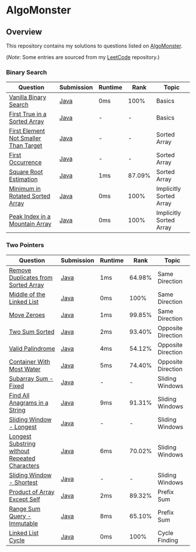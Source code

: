 # AlgoMonster

## Overview
This repository contains my solutions to questions listed on [AlgoMonster](https://algo.monster).

(*Note*: Some entries are sourced from my [LeetCode](https://github.com/shumarb/leetcode) repository.)

### Binary Search
| Question                                                                                                                   | Submission                                                                                                  | Runtime | Rank   | Topic                   | 
|----------------------------------------------------------------------------------------------------------------------------|-------------------------------------------------------------------------------------------------------------|---------|--------|-------------------------|
| [Vanilla Binary Search](https://algo.monster/problems/binary_search_intro)                                                 | [Java](https://github.com/shumarb/leetcode/blob/main/easy/java/BinarySearch.java)                           | 0ms     | 100%   | Basics                  |
| [First True in a Sorted Array](https://algo.monster/problems/binary_search_boundary)                                       | [Java](https://github.com/shumarb/algomonster/tree/main/submissions/FirstTrueInASortedArray.java)           | -       | -      | Basics                  |
| [First Element Not Smaller Than Target](https://algo.monster/problems/binary_search_first_element_not_smaller_than_target) | [Java](https://github.com/shumarb/algomonster/tree/main/submissions/FirstElementNotSmallerThanTarget.java)  | -       | -      | Sorted Array            |
| [First Occurrence](https://algo.monster/problems/binary_search_duplicates)                                                 | [Java](https://github.com/shumarb/algomonster/tree/main/submissions/FirstOccurrence.java)                   | -       | -      | Sorted Array            |
| [Square Root Estimation](https://leetcode.com/problems/sqrtx/description/)                                                 | [Java](https://github.com/shumarb/leetcode/blob/main/submissions/java/SqrtX.java)                           | 1ms     | 87.09% | Sorted Array            |
| [Minimum in Rotated Sorted Array](https://leetcode.com/problems/find-minimum-in-rotated-sorted-array/description/)         | [Java](https://github.com/shumarb/leetcode/blob/main/submissions/java/FindMinimumInRotatedSortedArray.java) | 0ms     | 100%   | Implicitly Sorted Array |
| [Peak Index in a Mountain Array](https://leetcode.com/problems/peak-index-in-a-mountain-array/description/)                | [Java](https://github.com/shumarb/leetcode/blob/main/submissions/java/PeakIndexInAMountainArray.java)       | 0ms     | 100%   | Implicitly Sorted Array |

### Two Pointers
| Question                                                                                                                                   | Submission                                                                                                       | Runtime | Rank   | Topic              |
|--------------------------------------------------------------------------------------------------------------------------------------------|------------------------------------------------------------------------------------------------------------------|---------|--------|--------------------|
| [Remove Duplicates from Sorted Array](https://leetcode.com/problems/remove-duplicates-from-sorted-array/description/)                      | [Java](https://github.com/shumarb/leetcode/blob/main/easy/java/RemoveDuplicatesFromSortedArray.java)             | 1ms     | 64.98% | Same Direction     |
| [Middle of the Linked List](https://leetcode.com/problems/middle-of-the-linked-list/description/)                                          | [Java](https://github.com/shumarb/leetcode/blob/main/easy/java/MiddleOfTheLinkedList.java)                       | 0ms     | 100%   | Same Direction     |
| [Move Zeroes](https://leetcode.com/problems/move-zeroes/description/)                                                                      | [Java](https://github.com/shumarb/leetcode/blob/main/easy/java/MoveZeroes.java)                                  | 1ms     | 99.85% | Same Direction     |
| [Two Sum Sorted](https://leetcode.com/problems/longest-substring-without-repeating-characters/description/)                                | [Java](https://github.com/shumarb/leetcode/blob/main/medium/java/TwoInputSumTwoInputArrayIsSorted.java)          | 2ms     | 93.40% | Opposite Direction |
| [Valid Palindrome](https://leetcode.com/problems/valid-palindrome/description/)                                                            | [Java](https://github.com/shumarb/leetcode/blob/main/easy/java/ValidPalindrome.java)                             | 4ms     | 54.12% | Opposite Direction |
| [Container With Most Water](https://leetcode.com/problems/container-with-most-water/description/)                                          | [Java](https://github.com/shumarb/leetcode/blob/main/medium/java/ContainerWithMostWater.java)                    | 5ms     | 74.40% | Opposite Direction |
| [Subarray Sum - Fixed](https://algo.monster/problems/subarray_sum_fixed)                                                                   | [Java](https://github.com/shumarb/algomonster/tree/main/code/SubarraySumFixed.java)                              | -       | -      | Sliding Windows    |
| [Find All Anagrams in a String](https://leetcode.com/problems/find-all-anagrams-in-a-string/description/)                                  | [Java](https://github.com/shumarb/leetcode/blob/main/medium/java/FindAllAnagramsInAString.java)                  | 9ms     | 91.31% | Sliding Windows    |
| [Sliding Window - Longest](https://algo.monster/problems/subarray_sum_longest)                                                             | [Java](https://github.com/shumarb/algomonster/tree/main/code/FlexibleSizeSlidingWindowLongest.java)              | -       | -      | Sliding Windows    |
| [Longest Substring without Repeated Characters](https://leetcode.com/problems/longest-substring-without-repeating-characters/description/) | [Java](https://github.com/shumarb/leetcode/blob/main/medium/java/LongestSubstringWithoutRepeatedCharacters.java) | 6ms     | 70.02% | Sliding Windows    |
| [Sliding Window - Shortest](https://algo.monster/problems/subarray_sum_shortest)                                                           | [Java](https://github.com/shumarb/algomonster/tree/main/code/FlexibleSizeSlidingWindowShortest.java)             | -       | -      | Sliding Windows    |
| [Product of Array Except Self](https://leetcode.com/problems/product-of-array-except-self/description/)                                    | [Java](https://github.com/shumarb/leetcode/blob/main/medium/java/ProductOfArrayExceptSelf.java)                  | 2ms     | 89.32% | Prefix Sum         | 
| [Range Sum Query - Immutable](https://leetcode.com/problems/range-sum-query-immutable/description/)                                        | [Java](https://github.com/shumarb/leetcode/blob/main/easy/java/RangeSumQueryImmutable.java)                      | 8ms     | 65.10% | Prefix Sum         | 
| [Linked List Cycle](https://leetcode.com/problems/linked-list-cycle/description/)                                                          | [Java](https://github.com/shumarb/leetcode/blob/main/easy/java/LinkedListCycle.java)                             | 0ms     | 100%   | Cycle Finding      | 
